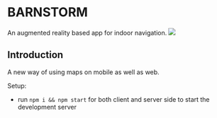 # BARNSTORM
An augmented reality based app for indoor navigation.
<img src="client/1.png">



## Introduction
A new way of using maps on mobile as well as web.


Setup:
- run ```npm i && npm start``` for both client and server side to start the development server
